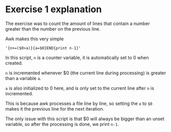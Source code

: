 # Exercise 1 explanation

The exercise was to count the amount of lines that contain a number greater than the number on the previous line.

Awk makes this very simple

`'{n+=($0>a)}{a=$0}END{print n-1}'`

In this script, `n` is a counter variable, it is automatically set to 0 when created.

`n` is incremented whenever $0 (the current line during processing) is greater than a variable `a`.

`a` is also initialized to 0 here, and is only set to the current line after `n` is incremented.

This is because awk processes a file line by line, so setting the `a` to `$0` makes it the previous line for the next iteration.

The only issue with this script is that $0 will always be bigger than an unset variable, so after the processing is done, we print `n-1`.
